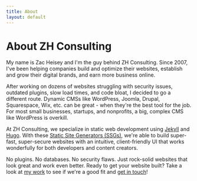 ```yaml
---
title: About
layout: default
---
```


# About ZH Consulting

My name is Zac Heisey and I'm the guy behind ZH Consulting. Since 2007, I've been helping companies build and optimize their websites, establish and grow their digital brands, and earn more business online.

After working on dozens of websites struggling with security issues, outdated plugins, slow load times, and code bloat, I decided to go a different route. Dynamic CMSs like WordPress, Joomla, Drupal, Squarespace, Wix, etc. can be great - when they're the best tool for the job. For most small businesses, startups, and nonprofits, a big, complex CMS like WordPress is overkill.

At ZH Consulting, we specialize in static web development using [Jekyll](https://jekyllrb.com/) and [Hugo](https://gohugo.io/). With these [Static Site Generators (SSGs)](https://www.smashingmagazine.com/2015/11/modern-static-website-generators-next-big-thing/), we're able to build super-fast, super-secure websites with an intuitive, client-friendly UI that works wonderfully for both developers and content creators.

No plugins. No databases. No security flaws. Just rock-solid websites that look great and work even better. Ready to get your website built? Take a look at [my work](/work) to see if we're a good fit and [get in touch](/#contact)!
